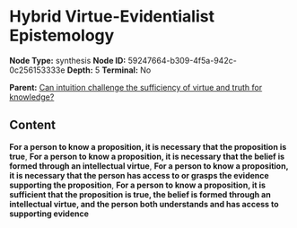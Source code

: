 # Hybrid Virtue-Evidentialist Epistemology

**Node Type:** synthesis
**Node ID:** 59247664-b309-4f5a-942c-0c256153333e
**Depth:** 5
**Terminal:** No

**Parent:** [Can intuition challenge the sufficiency of virtue and truth for knowledge?](can-intuition-challenge-the-sufficiency-of-virtue-and-truth-for-knowledge-antithesis-b0a4d068-accd-45a2-a76b-cfab62bd5b21.md)

## Content

**For a person to know a proposition, it is necessary that the proposition is true**, **For a person to know a proposition, it is necessary that the belief is formed through an intellectual virtue**, **For a person to know a proposition, it is necessary that the person has access to or grasps the evidence supporting the proposition**, **For a person to know a proposition, it is sufficient that the proposition is true, the belief is formed through an intellectual virtue, and the person both understands and has access to supporting evidence**
